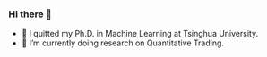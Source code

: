### Hi there 👋

- 👷 I quitted my Ph.D. in Machine Learning at Tsinghua University.
- 🌱 I’m currently doing research on Quantitative Trading.
